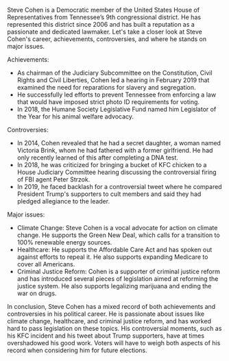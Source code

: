 Steve Cohen is a Democratic member of the United States House of Representatives from Tennessee’s 9th congressional district. He has represented this district since 2006 and has built a reputation as a passionate and dedicated lawmaker. Let's take a closer look at Steve Cohen's career, achievements, controversies, and where he stands on major issues.

Achievements:
- As chairman of the Judiciary Subcommittee on the Constitution, Civil Rights and Civil Liberties, Cohen led a hearing in February 2019 that examined the need for reparations for slavery and segregation.
- He successfully led efforts to prevent Tennessee from enforcing a law that would have imposed strict photo ID requirements for voting.
- In 2018, the Humane Society Legislative Fund named him Legislator of the Year for his animal welfare advocacy.

Controversies:
- In 2014, Cohen revealed that he had a secret daughter, a woman named Victoria Brink, whom he had fathered with a former girlfriend. He had only recently learned of this after completing a DNA test.
- In 2018, he was criticized for bringing a bucket of KFC chicken to a House Judiciary Committee hearing discussing the controversial firing of FBI agent Peter Strzok.
- In 2019, he faced backlash for a controversial tweet where he compared President Trump's supporters to cult members and said they had pledged allegiance to the leader.

Major issues:
- Climate Change: Steve Cohen is a vocal advocate for action on climate change. He supports the Green New Deal, which calls for a transition to 100% renewable energy sources.
- Healthcare: He supports the Affordable Care Act and has spoken out against efforts to repeal it. He also supports expanding Medicare to cover all Americans.
- Criminal Justice Reform: Cohen is a supporter of criminal justice reform and has introduced several pieces of legislation aimed at reforming the justice system. He also supports legalizing marijuana and ending the war on drugs.

In conclusion, Steve Cohen has a mixed record of both achievements and controversies in his political career. He is passionate about issues like climate change, healthcare, and criminal justice reform, and has worked hard to pass legislation on these topics. His controversial moments, such as his KFC incident and his tweet about Trump supporters, have at times overshadowed his good work. Voters will have to weigh both aspects of his record when considering him for future elections.
